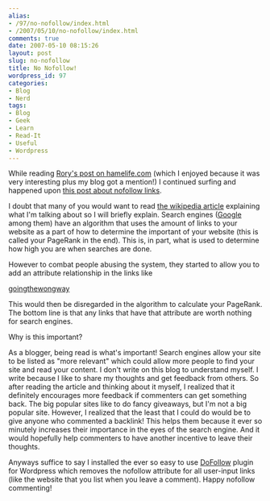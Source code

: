 ```yaml
---
alias:
- /97/no-nofollow/index.html
- /2007/05/10/no-nofollow/index.html
comments: true
date: 2007-05-10 08:15:26
layout: post
slug: no-nofollow
title: No Nofollow!
wordpress_id: 97
categories:
- Blog
- Nerd
tags:
- Blog
- Geek
- Learn
- Read-It
- Useful
- Wordpress
---
```


While reading [Rory's post on hamelife.com](http://hamelife.com/blogging-its-not-about-everyone-its-about-every-one/) (which I enjoyed because it was very interesting plus my blog got a mention!) I continued surfing and happened upon [this post about nofollow links](http://dmiracle.com/tools/the-single-most-profound-way-to-thank-your-commenters/).

I doubt that many of you would want to read [the wikipedia article](http://en.wikipedia.org/wiki/Nofollow) explaining what I'm talking about so I will briefly explain.  Search engines ([Google](http://www.google.com/) among them) have an algorithm that uses the amount of links to your website as a part of how to determine the important of your website (this is called your PageRank in the end).  This is, in part, what is used to determine how high you are when searches are done.  

However to combat people abusing the system, they started to allow you to add an attribute relationship in the links like 

<a 
href="http://www.goingthewongway.com/" rel="nofollow">goingthewongway<a>


This would then be disregarded in the algorithm to calculate your PageRank.  The bottom line is that any links that have that attribute are worth nothing for search engines.

Why is this important?

As a blogger, being read is what's important!  Search engines allow your site to be listed as "more relevant" which could allow more people to find your site and read your content.  I don't write on this blog to understand myself.  I write because I like to share my thoughts and get feedback from others.  So after reading the article and thinking about it myself, I realized that it definitely encourages more feedback if commenters can get something back.  The big popular sites like to do fancy giveaways, but I'm not a big popular site.  However, I realized that the least that I could do would be to give anyone who commented a backlink!  This helps them because it ever so minutely increases their importance in the eyes of the search engine.  And it would hopefully help commenters to have another incentive to leave their thoughts.  

Anyways suffice to say I installed the ever so easy to use [DoFollow](http://kimmo.suominen.com/sw/dofollow/) plugin for Wordpress which removes the nofollow attribute for all user-input links (like the website that you list when you leave a comment).  Happy nofollow commenting!
